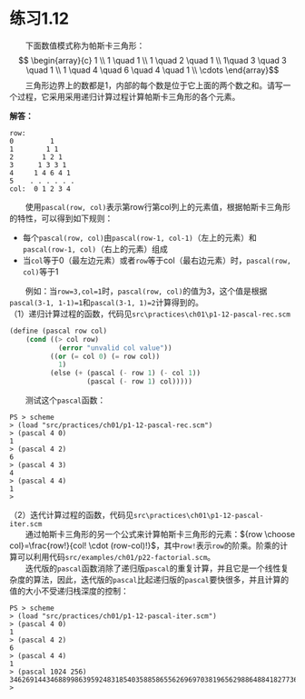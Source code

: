 # 练习1.12
&emsp;&emsp;下面数值模式称为帕斯卡三角形：
$$
\begin{array}{c}
1 \\
1 \quad 1 \\
1 \quad 2 \quad 1 \\
1\quad 3 \quad 3 \quad 1 \\
1 \quad 4 \quad 6 \quad 4 \quad 1 \\
\cdots
\end{array}$$
&emsp;&emsp;三角形边界上的数都是1，内部的每个数是位于它上面的两个数之和。请写一个过程，它采用采用递归计算过程计算帕斯卡三角形的各个元素。  

**解答：**  
```
row:
0         1
1        1 1
2       1 2 1
3      1 3 3 1
4     1 4 6 4 1
5    . . . . . . 
col:  0 1 2 3 4
```
&emsp;&emsp;使用`pascal(row, col)`表示第row行第col列上的元素值，根据帕斯卡三角形的特性，可以得到如下规则：  
- 每个`pascal(row, col)`由`pascal(row-1, col-1)`（左上的元素）和`pascal(row-1, col)`（右上的元素）组成
- 当`col`等于0（最左边元素）或者`row`等于col（最右边元素）时，`pascal(row, col)`等于1
    
&emsp;&emsp;例如：当`row=3,col=1`时，`pascal(row, col)`的值为3，这个值是根据`pascal(3-1, 1-1)=1`和`pascal(3-1, 1)=2`计算得到的。  
（1）递归计算过程的函数，代码见`src\practices\ch01\p1-12-pascal-rec.scm`  
```lisp
(define (pascal row col)
    (cond ((> col row)
            (error "unvalid col value"))
          ((or (= col 0) (= row col))
            1)
          (else (+ (pascal (- row 1) (- col 1))
                   (pascal (- row 1) col)))))
```
&emsp;&emsp;测试这个`pascal`函数：  
```shell
PS > scheme 
> (load "src/practices/ch01/p1-12-pascal-rec.scm")      
> (pascal 4 0)
1
> (pascal 4 2)
6
> (pascal 4 3)
4
> (pascal 4 4)
1
> 
```
（2）迭代计算过程的函数，代码见`src\practices\ch01\p1-12-pascal-iter.scm`  
&emsp;&emsp;通过帕斯卡三角形的另一个公式来计算帕斯卡三角形的元素：${row \choose col}=\frac{row!}{col! \cdot (row-col)!}$，其中`row!`表示`row`的阶乘。阶乘的计算可以利用代码`src/examples/ch01/p22-factorial.scm`。  
&emsp;&emsp;迭代版的`pascal`函数消除了递归版`pascal`的重复计算，并且它是一个线性复杂度的算法，因此，迭代版的`pascal`比起递归版的`pascal`要快很多，并且计算的值的大小不受递归栈深度的控制：  
```shell
PS > scheme 
> (load "src/practices/ch01/p1-12-pascal-iter.scm")
> (pascal 4 0)
1
> (pascal 4 2)
6
> (pascal 4 4)
1
> (pascal 1024 256)
346269144346889986395924831854035885865562696970381965629886488418277363006094610102022787857042680079787023567910689787903778413121916299434613646920250770005333708478791829291433521372230388837458830111329620101516314992938333258379799593534242588
>
```
